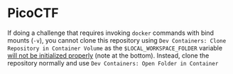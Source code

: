 # PicoCTF

If doing a challenge that requires invoking `docker` commands with bind mounts (`-v`), you cannot clone this repository using `Dev Containers: Clone Repository in Container Volume` as the `$LOCAL_WORKSPACE_FOLDER` variable [will not be initialized properly](https://github.com/devcontainers/features/tree/main/src/docker-outside-of-docker#change-the-workspace-to-localworkspacefolder) (note at the bottom). Instead, clone the repository normally and use `Dev Containers: Open Folder in Container`